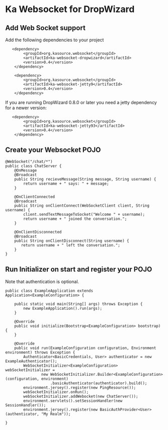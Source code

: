 # Ka Websocket for DropWizard

## Add Web Socket support
Add the following dependencies to your project

       <dependency>
			<groupId>org.kasource.websocket</groupId>
			<artifactId>ka-websocket-dropwizard</artifactId>
			<version>0.4</version>
		</dependency>
			
		<dependency>
			<groupId>org.kasource.websocket</groupId>
			<artifactId>ka-websocket-jetty9</artifactId>
			<version>0.4</version>
		</dependency>
 
 If you are running DropWizard 0.8.0 or later you need a jetty dependency for a newer version:
 	     
       <dependency>
			<groupId>org.kasource.websocket</groupId>
			<artifactId>ka-websocket-jetty93</artifactId>
			<version>0.4</version>
		</dependency>
		

## Create your Websocket POJO  
    
    @WebSocket("/chat/*")
    public class ChatServer {
	    @OnMessage
	    @Broadcast
	    public String recieveMessage(String message, String username) {
	        return username + " says: " + message;      
	    }
	    
	    @OnClientConnected
	    @Broadcast
	    public String onClientConnect(WebSocketClient client, String username) {
	        client.sendTextMessageToSocket("Welcome " + username);       
	        return username + " joined the conversation.";
	    }
	    
	    @OnClientDisconnected
	    @Broadcast
	    public String onClientDisconnect(String username) {
	       return username + " left the conversation.";
	    }
    }
    
## Run Initializer on start and register your POJO
Note that authentication is optional.

    public class ExampleApplication extends Application<ExampleConfiguration> {

        public static void main(String[] args) throws Exception {
            new ExampleApplication().run(args);
        }
    
        @Override
        public void initialize(Bootstrap<ExampleConfiguration> bootstrap) {
        }

        @Override
        public void run(ExampleConfiguration configuration, Environment environment) throws Exception {
            Authenticator<BasicCredentials, User> authenticator = new ExampleAuthenticator();
            WebSocketInitializer<ExampleConfiguration> webSocketInitializer =
                    new WebSocketInitializer.Builder<ExampleConfiguration>(configuration, environment)
                        .basicAuthenticator(authenticator).build();
            environment.jersey().register(new PingResource()); 
            webSocketInitializer.onRun();
            webSocketInitializer.addWebocket(new ChatServer());
            environment.servlets().setSessionHandler(new SessionHandler());
            environment.jersey().register(new BasicAuthProvider<User>(authenticator, "My Realm"));
      
    }
        